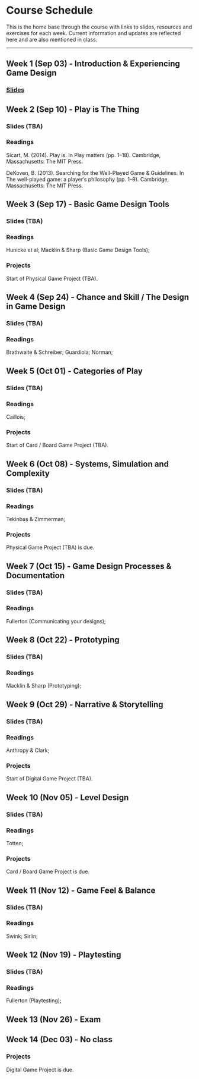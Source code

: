 # Course Schedule

This is the home base through the course with links to slides, resources and exercises for each week. Current information and updates are reflected here and are also mentioned in class.

---

## Week 1 (Sep 03) - Introduction & Experiencing Game Design

### [Slides](https://enricllagostera.github.io/cart215-2019/slides/week-01-introduction)

## Week 2 (Sep 10) - Play is The Thing

### Slides (TBA)

### Readings

Sicart, M. (2014). Play is. In Play matters (pp. 1–18). Cambridge, Massachusetts: The MIT Press.

DeKoven, B. (2013). Searching for the Well-Played Game & Guidelines. In The well-played game:
a player’s philosophy (pp. 1–9). Cambridge, Massachusetts: The MIT Press.

## Week 3 (Sep 17) - Basic Game Design Tools

### Slides (TBA)

### Readings

Hunicke et al;  Macklin & Sharp (Basic Game Design Tools);

### Projects

Start of Physical Game Project (TBA).

## Week 4 (Sep 24) - Chance and Skill / The Design in Game Design

### Slides (TBA)

### Readings

Brathwaite & Schreiber; Guardiola; Norman;

## Week 5 (Oct 01) - Categories of Play

### Slides (TBA)

### Readings

Caillois;

### Projects

Start of Card / Board Game Project (TBA).

## Week 6 (Oct 08) - Systems, Simulation and Complexity

### Slides (TBA)

### Readings

Tekinbaş & Zimmerman;

### Projects

Physical Game Project (TBA) is due.

## Week 7 (Oct 15) - Game Design Processes & Documentation

### Slides (TBA)

### Readings

Fullerton (Communicating your designs);

## Week 8 (Oct 22) - Prototyping

### Slides (TBA)

### Readings

Macklin & Sharp (Prototyping);

## Week 9 (Oct 29) - Narrative & Storytelling

### Slides (TBA)

### Readings

Anthropy & Clark;

### Projects

Start of Digital Game Project (TBA).

## Week 10 (Nov 05) - Level Design

### Slides (TBA)

### Readings

Totten;

### Projects

Card / Board Game Project is due.

## Week 11 (Nov 12) - Game Feel & Balance

### Slides (TBA)

### Readings

Swink; Sirlin;

## Week 12 (Nov 19) - Playtesting

### Slides (TBA)

### Readings

Fullerton (Playtesting);

## Week 13 (Nov 26) - Exam

## Week 14 (Dec 03) - No class

### Projects

Digital Game Project is due.
